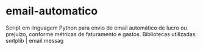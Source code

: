 # email-automatico
Script em linguagem Python para envio de email automático de lucro ou prejuízo, conforme métricas de faturamento e gastos.
Bibliotecas utilizadas: smtplib | email.messag
